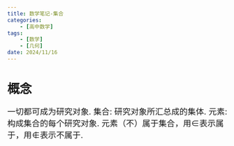 ```yaml
---
title: 数学笔记-集合
categories:
    - [高中数学]
tags:
    - [数学]
    - [几何]
date: 2024/11/16
---
```

# 概念
一切都可成为研究对象.
集合: 研究对象所汇总成的集体.
元素: 构成集合的每个研究对象.
元素（不）属于集合，用$\in$表示属于，用$\notin$表示不属于.

<style>
    p {font-size: 14pt;}
    li {font-size: 14pt;}
    center {font-size: 16pt;}
</style>